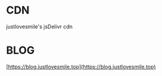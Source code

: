 # CDN

 justlovesmile's jsDelivr cdn

# BLOG

[https://blog.justlovesmile.top](https://blog.justlovesmile.top)
